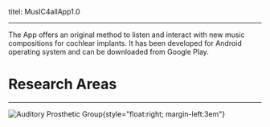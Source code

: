 titel: MusIC4allApp1.0

---

The App offers an original method to listen and interact with new music compositions for cochlear implants. It has been developed for Android operating system and  can be downloaded from Google Play.



# Research Areas #

----------
![Auditory Prosthetic Group](technologies/MusIC4all1.0.png){style="float:right; margin-left:3em"}
